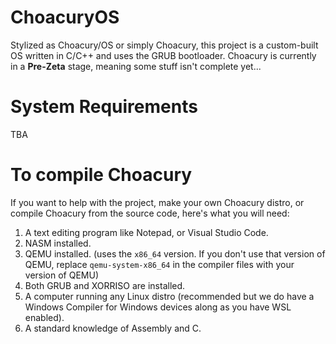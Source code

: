 # ChoacuryOS
Stylized as Choacury/OS or simply Choacury, this project is a custom-built OS written in C/C++ and uses the GRUB bootloader. 
Choacury is currently in a **Pre-Zeta** stage, meaning some stuff isn't complete yet...

# System Requirements
TBA

# To compile Choacury
If you want to help with the project, make your own Choacury distro, or compile Choacury from the source code, here's what you will need:
1. A text editing program like Notepad, or Visual Studio Code.
2. NASM installed.
3. QEMU installed. (uses the `x86_64` version. If you don't use that version of QEMU, replace `qemu-system-x86_64` in the compiler files with your version of QEMU)
4. Both GRUB and XORRISO are installed.
5. A computer running any Linux distro (recommended but we do have a Windows Compiler for Windows devices along as you have WSL enabled).
6. A standard knowledge of Assembly and C.
